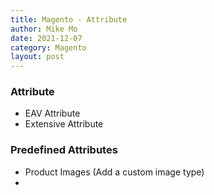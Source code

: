 ```yaml
---
title: Magento - Attribute
author: Mike Mo
date: 2021-12-07
category: Magento
layout: post
---
```


### Attribute
- EAV Attribute
- Extensive Attribute 

### Predefined Attributes
- Product Images (Add a custom image type)
- 
